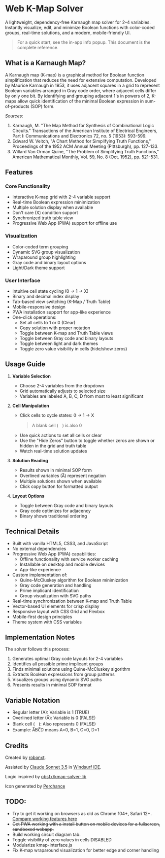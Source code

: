 # Web K-Map Solver
A lightweight, dependency-free Karnaugh map solver for 2–4 variables. Instantly visualize, edit, and minimize Boolean functions with color-coded groups, real-time solutions, and a modern, mobile-friendly UI.

> For a quick start, see the in-app info popup. This document is the complete reference.


## What is a Karnaugh Map?
A Karnaugh map (K-map) is a graphical method for Boolean function simplification that reduces the need for extensive computation. Developed by Maurice Karnaugh in 1953, it uses adjacent squares in a grid to represent Boolean variables arranged in Gray code order, where adjacent cells differ by only one bit. By identifying and grouping adjacent 1's in powers of 2, K-maps allow quick identification of the minimal Boolean expression in sum-of-products (SOP) form.

*Sources:*
1. Karnaugh, M. "The Map Method for Synthesis of Combinational Logic Circuits." Transactions of the American Institute of Electrical Engineers, Part I: Communications and Electronics 72, no. 5 (1953): 593-599.
2. Edward W. Veitch, "A Chart Method for Simplifying Truth Functions," Proceedings of the 1952 ACM Annual Meeting (Pittsburgh), pp. 127-133.
3. Willard Van Orman Quine, "The Problem of Simplifying Truth Functions," American Mathematical Monthly, Vol. 59, No. 8 (Oct. 1952), pp. 521-531.



## Features


### Core Functionality
- Interactive K-map grid with 2-4 variable support
- Real-time Boolean expression minimization
- Multiple solution display when available
- Don't care (X) condition support
- Synchronized truth table view
- Progressive Web App (PWA) support for offline use


### Visualization
- Color-coded term grouping
- Dynamic SVG group visualization
- Wraparound group highlighting
- Gray code and binary layout options
- Light/Dark theme support


### User Interface
- Intuitive cell state cycling (0 → 1 → X)
- Binary and decimal index display
- Tab-based view switching (K-Map / Truth Table)
- Mobile-responsive design
- PWA installation support for app-like experience
- One-click operations:
  - Set all cells to 1 or 0 (Clear)
  - Copy solution with proper notation
  - Toggle between K-map and Truth Table views
  - Toggle between Gray code and binary layouts
  - Toggle between light and dark themes
  - Toggle zero value visibility in cells (hide/show zeros)


## Usage Guide
1. **Variable Selection**
   - Choose 2-4 variables from the dropdown
   - Grid automatically adjusts to selected size
   - Variables are labeled A, B, C, D from most to least significant

2. **Cell Manipulation**
   - Click cells to cycle states: 0 → 1 → X
      > A blank cell (ㅤ) is also 0
   - Use quick actions to set all cells or clear
   - Use the "Hide Zeros" button to toggle whether zeros are shown or hidden in the grid and truth table
   - Watch real-time solution updates

3. **Solution Reading**
   - Results shown in minimal SOP form
   - Overlined variables (A̅) represent negation
   - Multiple solutions shown when available
   - Click copy button for formatted output

4. **Layout Options**
   - Toggle between Gray code and binary layouts
   - Gray code optimizes for adjacency
   - Binary shows traditional ordering


## Technical Details
- Built with vanilla HTML5, CSS3, and JavaScript
- No external dependencies
- Progressive Web App (PWA) capabilities:
  - Offline functionality with service worker caching
  - Installable on desktop and mobile devices
  - App-like experience 
- Custom implementation of:
  - Quine-McCluskey algorithm for Boolean minimization
  - Gray code generation and handling
  - Prime implicant identification
  - Group visualization with SVG paths
- Real-time synchronization between K-map and Truth Table
- Vector-based UI elements for crisp display
- Responsive layout with CSS Grid and Flexbox
- Mobile-first design principles
- Theme system with CSS variables


## Implementation Notes
The solver follows this process:
1. Generates optimal Gray code layouts for 2-4 variables
2. Identifies all possible prime implicant groups
3. Finds minimal solutions using Quine-McCluskey algorithm
4. Extracts Boolean expressions from group patterns
5. Visualizes groups using dynamic SVG paths
6. Presents results in minimal SOP format


## Variable Notation
- Regular letter (A): Variable is 1 (TRUE)
- Overlined letter (A̅): Variable is 0 (FALSE)
- Blank cell (ㅤ): Also represents 0 (FALSE)
- Example: A̅BC̅D means A=0, B=1, C=0, D=1


## Credits
Created by [robonxt](https://github.com/robonxt).

Assisted by [Claude Sonnet 3.5](https://www.anthropic.com) in [Windsurf IDE](https://www.windsurf.ai/).

Logic inspired by [obsfx/kmap-solver-lib](https://github.com/obsfx/kmap-solver-lib)

Icon generated by [Perchance](https://perchance.org/ai-icon-generator)


## TODO:
- Try to get it working on browsers as old as Chrome 104+, Safari 12+. [Compare working features here](https://caniuse.com/?compare=chrome+104,safari+12&compareCats=CSS,HTML5,JS,JS%20API,Other,Security,SVG)
- ~~Get PWA working with a install button on mobile devices for a fullscreen, sandboxed webapp.~~ 
- Build working circuit diagram tab.
- ~~Toggle visibility of zero values in cells~~ DISABLED
- Modularize kmap-interface.js
- Fix K-map wraparound visualization for better edge and corner handling
